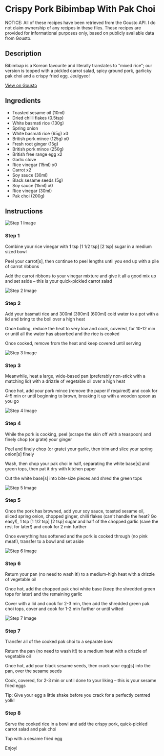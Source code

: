# Crispy Pork Bibimbap With Pak Choi

NOTICE: All of these recipes have been retrieved from the Gousto API. I do not claim ownership of any recipes in these files. These recipes are provided for informational purposes only, based on publicly available data from Gousto.

## Description

Bibimbap is a Korean favourite and literally translates to "mixed rice"; our version is topped with a pickled carrot salad, spicy ground pork, garlicky pak choi and a crispy fried egg. Jeulgyeo!

[View on Gousto](https://www.gousto.co.uk/recipes/cookbook/crispy-pork-bibimbap-with-pak-choi)

## Ingredients

- Toasted sesame oil (10ml)
- Dried chilli flakes (0.5tsp)
- White basmati rice (130g)
- Spring onion
- White basmati rice (65g) x0
- British pork mince (125g) x0
- Fresh root ginger (15g)
- British pork mince (250g)
- British free range egg x2
- Garlic clove
- Rice vinegar (15ml) x0
- Carrot x2
- Soy sauce (30ml)
- Black sesame seeds (5g)
- Soy sauce (15ml) x0
- Rice vinegar (30ml)
- Pak choi (200g)

## Instructions

![Step 1 Image](https://production-media.gousto.co.uk/cms/recipe-step-image/796.-step-1-x200.jpg)

### Step 1

Combine your rice vinegar with 1 tsp <span class="text-purple">[1 1/2 tsp]</span> <span class="text-danger">[2 tsp]</span> sugar in a medium sized bowl

Peel your carrot[s], then continue to peel lengths until you end up with a pile of carrot ribbons

Add the carrot ribbons to your vinegar mixture and give it all a good mix up and set aside – this is your quick-pickled carrot salad

![Step 2 Image](https://production-media.gousto.co.uk/cms/recipe-step-image/796.-step-2-x200.jpg)

### Step 2

Add your basmati rice and 300ml <span class="text-purple">[390ml]</span> <span class="text-danger">[600ml]</span> cold water to a pot with a lid and bring to the boil over a high heat

Once boiling, reduce the heat to very low and cook, covered, for 10-12 min or until all the water has absorbed and the rice is cooked

Once cooked, remove from the heat and keep covered until serving

![Step 3 Image](https://production-media.gousto.co.uk/cms/recipe-step-image/796.-step-3-x200.jpg)

### Step 3

Meanwhile, heat a large, wide-based pan (preferably non-stick with a matching lid) with a drizzle of vegetable oil over a high heat

Once hot, add your pork mince (remove the paper if required!) and cook for 4-5 min or until beginning to brown, breaking it up with a wooden spoon as you go

![Step 4 Image](https://production-media.gousto.co.uk/cms/recipe-step-image/Step-4-6-1730887876945-x200.jpg)

### Step 4

While the pork is cooking, peel (scrape the skin off with a teaspoon) and finely chop (or grate) your ginger

Peel and finely chop (or grate) your garlic, then trim and slice your spring onion[s] finely

Wash, then chop your pak choi in half, separating the white base[s] and green tops, then pat it dry with kitchen paper

Cut the white base[s] into bite-size pieces and shred the green tops

![Step 5 Image](https://production-media.gousto.co.uk/cms/recipe-step-image/Step-5-5-1730887736109-x200.jpg)

### Step 5

Once the pork has browned, add your soy sauce, toasted sesame oil, sliced spring onion, chopped ginger, chilli flakes (can't handle the heat? Go easy!), 1 tsp <span class="text-purple">[1 1/2 tsp] </span><span class="text-danger">[2 tsp]</span> sugar and half of the chopped garlic (save the rest for later!) and cook for 2 min further

Once everything has softened and the pork is cooked through (no pink meat!), transfer to a bowl and set aside

![Step 6 Image](https://production-media.gousto.co.uk/cms/recipe-step-image/796.-step-6-x200.jpg)

### Step 6

Return your pan (no need to wash it!) to a medium-high heat with a drizzle of vegetable oil

Once hot, add the chopped pak choi white base (keep the shredded green tops for later) and the remaining garlic

Cover with a lid and cook for 2-3 min, then add the shredded green pak choi tops, cover and cook for 1-2 min further or until wilted

![Step 7 Image](https://production-media.gousto.co.uk/cms/recipe-step-image/796.-step-7-x200.jpg)

### Step 7

Transfer all of the cooked pak choi to a separate bowl

Return the pan (no need to wash it!) to a medium heat with a drizzle of vegetable oil

Once hot, add your black sesame seeds, then crack your egg[s] into the pan, over the sesame seeds

Cook, covered, for 2-3 min or until done to your liking – this is your sesame fried eggs

Tip: Give your egg a little shake before you crack for a perfectly centred yolk!

### Step 8

Serve the cooked rice in a bowl and add the crispy pork, quick-pickled carrot salad and pak choi

Top with a sesame fried egg

Enjoy!

